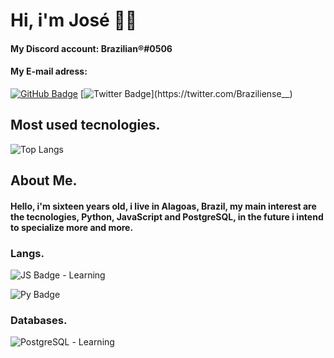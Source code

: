 # Hi, i'm José 🙋‍♂️
#### My Discord account: Brazilian®️#0506
#### My E-mail adress: 
[![GitHub Badge](https://img.shields.io/badge/GitHub-100000?style=for-the-badge&logo=github&logoColor=white&link=https://github.com/ZBrazilian)](https://github.com/ZBrazilian)
[![Twitter Badge](https://img.shields.io/badge/Twitter-1DA1F2?style=for-the-badge&logo=twitter&logoColor=white&link=https://twitter.com/Braziliense__)](https://twitter.com/Braziliense__)

## Most used tecnologies.

![Top Langs](https://github-readme-stats.vercel.app/api/top-langs/?username=ZBrazilian&theme=dark&hide_border=1&count_private=1&hide_title=0)
## About Me.
#### Hello, i'm sixteen years old, i live in Alagoas, Brazil, my main interest are the tecnologies, Python, JavaScript and PostgreSQL, in the future i intend to specialize more and more.

### Langs.
![JS Badge](https://img.shields.io/badge/JavaScript-F7DF1E?style=for-the-badge&logo=javascript&logoColor=black) - Learning

![Py Badge](https://img.shields.io/badge/Python-3776AB?style=for-the-badge&logo=python&logoColor=white)

### Databases.
![PostgreSQL](https://img.shields.io/badge/PostgreSQL-316192?style=for-the-badge&logo=postgresql&logoColor=white) - Learning
